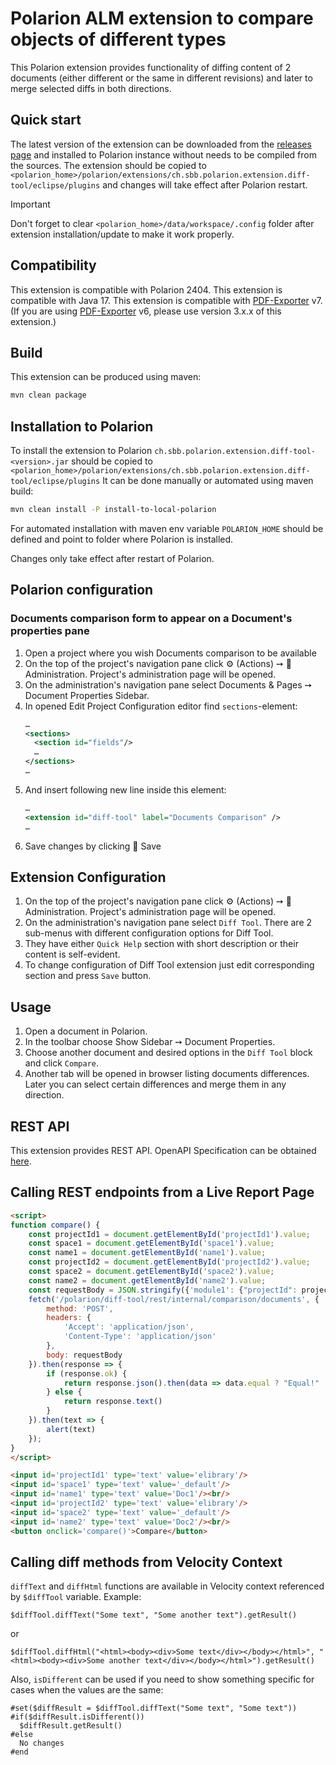 # Polarion ALM extension to compare objects of different types

This Polarion extension provides functionality of diffing content of 2 documents (either different or the same in different revisions) and later to merge selected diffs in both directions.

## Quick start

The latest version of the extension can be downloaded from the [releases page](../../releases/latest) and installed to Polarion instance without needs to be compiled from the sources.
The extension should be copied to `<polarion_home>/polarion/extensions/ch.sbb.polarion.extension.diff-tool/eclipse/plugins` and changes will take effect after Polarion restart.
> [!IMPORTANT]
> Don't forget to clear `<polarion_home>/data/workspace/.config` folder after extension installation/update to make it work properly.

## Compatibility

This extension is compatible with Polarion 2404.
This extension is compatible with Java 17.
This extension is compatible with [PDF-Exporter](https://github.com/SchweizerischeBundesbahnen/ch.sbb.polarion.extension.pdf-exporter) v7. (If you are using [PDF-Exporter](https://github.com/SchweizerischeBundesbahnen/ch.sbb.polarion.extension.pdf-exporter) v6, please use version 3.x.x of this extension.)

## Build

This extension can be produced using maven:

```bash
mvn clean package
```

## Installation to Polarion

To install the extension to Polarion `ch.sbb.polarion.extension.diff-tool-<version>.jar`
should be copied to `<polarion_home>/polarion/extensions/ch.sbb.polarion.extension.diff-tool/eclipse/plugins`
It can be done manually or automated using maven build:

```bash
mvn clean install -P install-to-local-polarion
```

For automated installation with maven env variable `POLARION_HOME` should be defined and point to folder where Polarion is installed.

Changes only take effect after restart of Polarion.

## Polarion configuration

### Documents comparison form to appear on a Document's properties pane

1. Open a project where you wish Documents comparison to be available
2. On the top of the project's navigation pane click ⚙ (Actions) ➙ 🔧 Administration. Project's administration page will be opened.
3. On the administration's navigation pane select Documents & Pages ➙ Document Properties Sidebar.
4. In opened Edit Project Configuration editor find `sections`-element:
   ```xml
   …
   <sections>
     <section id="fields"/>
     …
   </sections>
   …
   ```
5. And insert following new line inside this element:
   ```xml
   …
   <extension id="diff-tool" label="Documents Comparison" />
   …
   ```
6. Save changes by clicking 💾 Save

## Extension Configuration

1. On the top of the project's navigation pane click ⚙ (Actions) ➙ 🔧 Administration. Project's administration page will be opened.
2. On the administration's navigation pane select `Diff Tool`. There are 2 sub-menus with different configuration options for Diff Tool.
3. They have either `Quick Help` section with short description or their content is self-evident.
4. To change configuration of Diff Tool extension just edit corresponding section and press `Save` button.

## Usage

1. Open a document in Polarion.
2. In the toolbar choose Show Sidebar ➙ Document Properties.
3. Choose another document and desired options in the `Diff Tool` block and click `Compare`.
4. Another tab will be opened in browser listing documents differences. Later you can select certain differences and merge them in any direction.

## REST API

This extension provides REST API. OpenAPI Specification can be obtained [here](docs/openapi.json).

## Calling REST endpoints from a Live Report Page

```html
<script>
function compare() {
    const projectId1 = document.getElementById('projectId1').value;
    const space1 = document.getElementById('space1').value;
    const name1 = document.getElementById('name1').value;
    const projectId2 = document.getElementById('projectId2').value;
    const space2 = document.getElementById('space2').value;
    const name2 = document.getElementById('name2').value;
    const requestBody = JSON.stringify({'module1': {"projectId": projectId1, "space": space1, "name": name1}, 'module2': {"projectId": projectId2, "space": space2, "name": name2}});
    fetch('/polarion/diff-tool/rest/internal/comparison/documents', {
        method: 'POST',
        headers: {
            'Accept': 'application/json',
            'Content-Type': 'application/json'
        },
        body: requestBody
    }).then(response => {
        if (response.ok) {
            return response.json().then(data => data.equal ? "Equal!" : "Not equal!")
        } else {
            return response.text()
        }
    }).then(text => {
        alert(text)
    });
}
</script>

<input id='projectId1' type='text' value='elibrary'/>
<input id='space1' type='text' value='_default'/>
<input id='name1' type='text' value='Doc1'/><br/>
<input id='projectId2' type='text' value='elibrary'/>
<input id='space2' type='text' value='_default'/>
<input id='name2' type='text' value='Doc2'/><br/>
<button onclick='compare()'>Compare</button>
```

## Calling diff methods from Velocity Context

`diffText` and `diffHtml` functions are available in Velocity context referenced by `$diffTool` variable.
Example:

```velocity
$diffTool.diffText("Some text", "Some another text").getResult()
```

or

```velocity
$diffTool.diffHtml("<html><body><div>Some text</div></body></html>", "<html><body><div>Some another text</div></body></html>").getResult()
```

Also, `isDifferent` can be used if you need to show something specific for cases when the values are the same:

```velocity
#set($diffResult = $diffTool.diffText("Some text", "Some text"))
#if($diffResult.isDifferent())
  $diffResult.getResult()
#else
  No changes
#end
```
